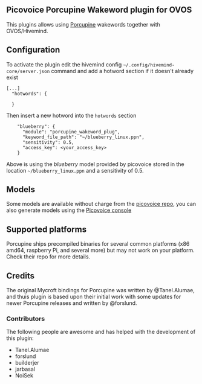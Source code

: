 ## Picovoice Porcupine Wakeword plugin for OVOS

This plugins allows using [Porcupine](https://github.com/Picovoice/porcupine) wakewords together with OVOS/Hivemind.

## Configuration
To activate the plugin edit the hivemind config `~/.config/hivemind-core/server.json` command and add a hotword section if it doesn't already exist

```
[...]
  "hotwords": {

  }
```

Then insert a new hotword into the `hotwords` section

```
    "blueberry": {
      "module": "porcupine_wakeword_plug",
      "keyword_file_path": "~/blueberry_linux.ppn",
      "sensitivity": 0.5,
      "access_key": <your_access_key>
    }
```

Above is using the _blueberry_ model provided by picovoice stored in the location `~/blueberry_linux.ppn` and a sensitivity of 0.5.

## Models
Some models are available without charge from the [picovoice repo](https://github.com/Picovoice/porcupine/tree/master/resources/keyword_files), you can also generate models using the [Picovoice console](https://console.picovoice.ai/)

## Supported platforms

Porcupine ships precompiled binaries for several common platforms (x86 amd64, raspberry Pi, and several more) but may not work on your platform. Check their repo for more details.

## Credits

The original Mycroft bindings for Porcupine was written by @Tanel.Alumae, and thuis plugin is based upon their initial work with some updates for newer Porcupine releases and written by @forslund.

### Contributors

The following people are awesome and has helped with the development of this plugin:

- Tanel.Alumae
- forslund
- builderjer
- jarbasal
- NoiSek

